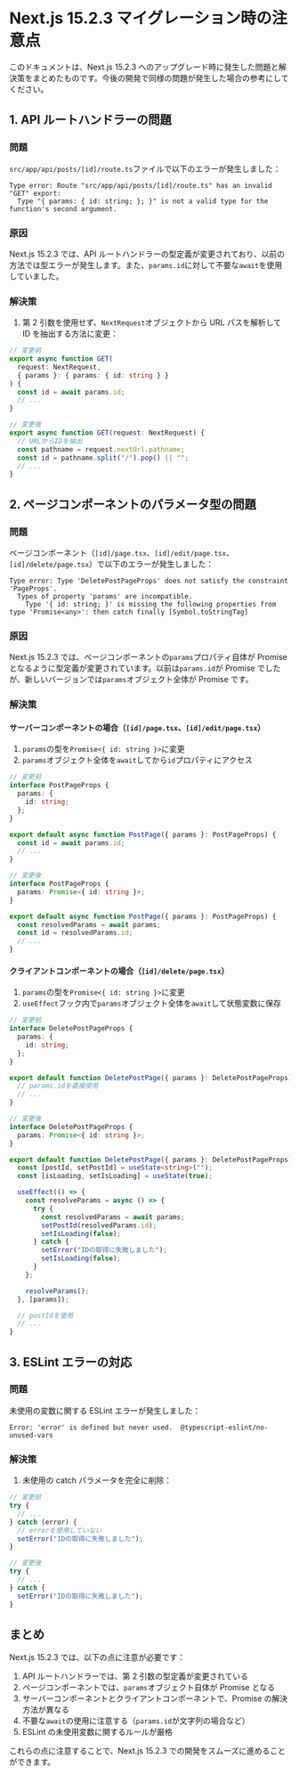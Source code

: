 # Next.js 15.2.3 マイグレーション時の注意点

このドキュメントは、Next.js 15.2.3 へのアップグレード時に発生した問題と解決策をまとめたものです。今後の開発で同様の問題が発生した場合の参考にしてください。

## 1. API ルートハンドラーの問題

### 問題

`src/app/api/posts/[id]/route.ts`ファイルで以下のエラーが発生しました：

```
Type error: Route "src/app/api/posts/[id]/route.ts" has an invalid "GET" export:
  Type "{ params: { id: string; }; }" is not a valid type for the function's second argument.
```

### 原因

Next.js 15.2.3 では、API ルートハンドラーの型定義が変更されており、以前の方法では型エラーが発生します。また、`params.id`に対して不要な`await`を使用していました。

### 解決策

1. 第 2 引数を使用せず、`NextRequest`オブジェクトから URL パスを解析して ID を抽出する方法に変更：

```typescript
// 変更前
export async function GET(
  request: NextRequest,
  { params }: { params: { id: string } }
) {
  const id = await params.id;
  // ...
}

// 変更後
export async function GET(request: NextRequest) {
  // URLからIDを抽出
  const pathname = request.nextUrl.pathname;
  const id = pathname.split("/").pop() || "";
  // ...
}
```

## 2. ページコンポーネントのパラメータ型の問題

### 問題

ページコンポーネント（`[id]/page.tsx`、`[id]/edit/page.tsx`、`[id]/delete/page.tsx`）で以下のエラーが発生しました：

```
Type error: Type 'DeletePostPageProps' does not satisfy the constraint 'PageProps'.
  Types of property 'params' are incompatible.
    Type '{ id: string; }' is missing the following properties from type 'Promise<any>': then catch finally [Symbol.toStringTag]
```

### 原因

Next.js 15.2.3 では、ページコンポーネントの`params`プロパティ自体が Promise となるように型定義が変更されています。以前は`params.id`が Promise でしたが、新しいバージョンでは`params`オブジェクト全体が Promise です。

### 解決策

#### サーバーコンポーネントの場合（`[id]/page.tsx`、`[id]/edit/page.tsx`）

1. `params`の型を`Promise<{ id: string }>`に変更
2. `params`オブジェクト全体を`await`してから`id`プロパティにアクセス

```typescript
// 変更前
interface PostPageProps {
  params: {
    id: string;
  };
}

export default async function PostPage({ params }: PostPageProps) {
  const id = await params.id;
  // ...
}

// 変更後
interface PostPageProps {
  params: Promise<{ id: string }>;
}

export default async function PostPage({ params }: PostPageProps) {
  const resolvedParams = await params;
  const id = resolvedParams.id;
  // ...
}
```

#### クライアントコンポーネントの場合（`[id]/delete/page.tsx`）

1. `params`の型を`Promise<{ id: string }>`に変更
2. `useEffect`フック内で`params`オブジェクト全体を`await`して状態変数に保存

```typescript
// 変更前
interface DeletePostPageProps {
  params: {
    id: string;
  };
}

export default function DeletePostPage({ params }: DeletePostPageProps) {
  // params.idを直接使用
  // ...
}

// 変更後
interface DeletePostPageProps {
  params: Promise<{ id: string }>;
}

export default function DeletePostPage({ params }: DeletePostPageProps) {
  const [postId, setPostId] = useState<string>("");
  const [isLoading, setIsLoading] = useState(true);

  useEffect(() => {
    const resolveParams = async () => {
      try {
        const resolvedParams = await params;
        setPostId(resolvedParams.id);
        setIsLoading(false);
      } catch {
        setError("IDの取得に失敗しました");
        setIsLoading(false);
      }
    };

    resolveParams();
  }, [params]);

  // postIdを使用
  // ...
}
```

## 3. ESLint エラーの対応

### 問題

未使用の変数に関する ESLint エラーが発生しました：

```
Error: 'error' is defined but never used.  @typescript-eslint/no-unused-vars
```

### 解決策

1. 未使用の catch パラメータを完全に削除：

```typescript
// 変更前
try {
  // ...
} catch (error) {
  // errorを使用していない
  setError("IDの取得に失敗しました");
}

// 変更後
try {
  // ...
} catch {
  setError("IDの取得に失敗しました");
}
```

## まとめ

Next.js 15.2.3 では、以下の点に注意が必要です：

1. API ルートハンドラーでは、第 2 引数の型定義が変更されている
2. ページコンポーネントでは、`params`オブジェクト自体が Promise となる
3. サーバーコンポーネントとクライアントコンポーネントで、Promise の解決方法が異なる
4. 不要な`await`の使用に注意する（`params.id`が文字列の場合など）
5. ESLint の未使用変数に関するルールが厳格

これらの点に注意することで、Next.js 15.2.3 での開発をスムーズに進めることができます。
